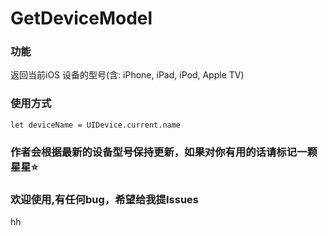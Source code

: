 #  GetDeviceModel

### 功能
返回当前iOS 设备的型号(含: iPhone, iPad, iPod, Apple TV)

### 使用方式
`let deviceName = UIDevice.current.name`

### 作者会根据最新的设备型号保持更新，如果对你有用的话请标记一颗星星⭐️
### 欢迎使用,有任何bug，希望给我提Issues
hh

